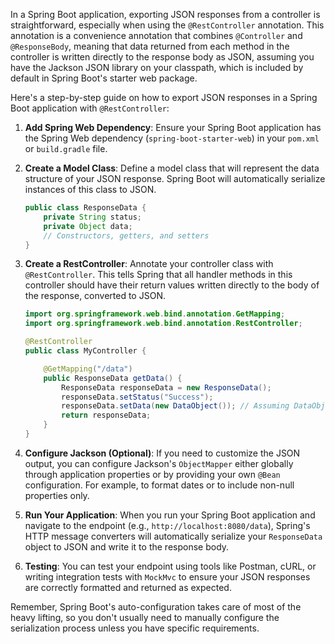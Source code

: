 In a Spring Boot application, exporting JSON responses from a controller is straightforward, especially when using the `@RestController` annotation. This annotation is a convenience annotation that combines `@Controller` and `@ResponseBody`, meaning that data returned from each method in the controller is written directly to the response body as JSON, assuming you have the Jackson JSON library on your classpath, which is included by default in Spring Boot's starter web package.

Here's a step-by-step guide on how to export JSON responses in a Spring Boot application with `@RestController`:

1. **Add Spring Web Dependency**: Ensure your Spring Boot application has the Spring Web dependency (`spring-boot-starter-web`) in your `pom.xml` or `build.gradle` file.

2. **Create a Model Class**: Define a model class that will represent the data structure of your JSON response. Spring Boot will automatically serialize instances of this class to JSON.

   ```java
   public class ResponseData {
       private String status;
       private Object data;
       // Constructors, getters, and setters
   }
   ```

3. **Create a RestController**: Annotate your controller class with `@RestController`. This tells Spring that all handler methods in this controller should have their return values written directly to the body of the response, converted to JSON.

   ```java
   import org.springframework.web.bind.annotation.GetMapping;
   import org.springframework.web.bind.annotation.RestController;

   @RestController
   public class MyController {

       @GetMapping("/data")
       public ResponseData getData() {
           ResponseData responseData = new ResponseData();
           responseData.setStatus("Success");
           responseData.setData(new DataObject()); // Assuming DataObject is another class you have defined
           return responseData;
       }
   }
   ```

4. **Configure Jackson (Optional)**: If you need to customize the JSON output, you can configure Jackson's `ObjectMapper` either globally through application properties or by providing your own `@Bean` configuration. For example, to format dates or to include non-null properties only.

5. **Run Your Application**: When you run your Spring Boot application and navigate to the endpoint (e.g., `http://localhost:8080/data`), Spring's HTTP message converters will automatically serialize your `ResponseData` object to JSON and write it to the response body.

6. **Testing**: You can test your endpoint using tools like Postman, cURL, or writing integration tests with `MockMvc` to ensure your JSON responses are correctly formatted and returned as expected.

Remember, Spring Boot's auto-configuration takes care of most of the heavy lifting, so you don't usually need to manually configure the serialization process unless you have specific requirements.
